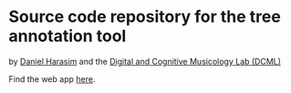 # Source code repository for the tree annotation tool

by [Daniel Harasim](https://dcml.epfl.ch/lab/harasim/) 
and the [Digital and Cognitive Musicology Lab (DCML)](https://dcml.epfl.ch)

Find the web app [here](https://dcmlab.github.io/tree-annotation-app/).